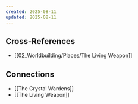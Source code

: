```yaml
---
created: 2025-08-11
updated: 2025-08-11
---
```




## Cross-References

- [[02_Worldbuilding/Places/The Living Weapon]]


## Connections

- [[The Crystal Wardens]]
- [[The Living Weapon]]
